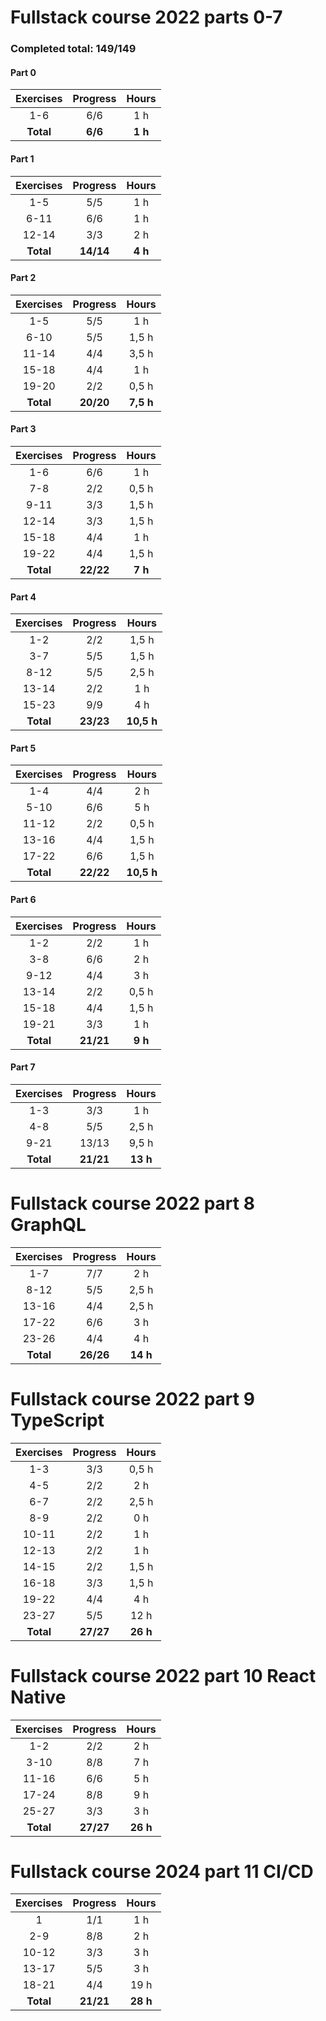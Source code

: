 # Fullstack course 2022 parts 0-7

### Completed total: 149/149

#### Part 0

| Exercises | Progress |  Hours  |
| :-------: | :------: | :-----: |
|    1-6    |   6/6    |   1 h   |
| **Total** | **6/6**  | **1 h** |

#### Part 1

| Exercises | Progress  |  Hours  |
| :-------: | :-------: | :-----: |
|    1-5    |    5/5    |   1 h   |
|   6-11    |    6/6    |   1 h   |
|   12-14   |    3/3    |   2 h   |
| **Total** | **14/14** | **4 h** |

#### Part 2

| Exercises | Progress  |   Hours   |
| :-------: | :-------: | :-------: |
|    1-5    |    5/5    |    1 h    |
|   6-10    |    5/5    |   1,5 h   |
|   11-14   |    4/4    |   3,5 h   |
|   15-18   |    4/4    |    1 h    |
|   19-20   |    2/2    |   0,5 h   |
| **Total** | **20/20** | **7,5 h** |

#### Part 3

| Exercises | Progress  |  Hours  |
| :-------: | :-------: | :-----: |
|    1-6    |    6/6    |   1 h   |
|    7-8    |    2/2    |  0,5 h  |
|   9-11    |    3/3    |  1,5 h  |
|   12-14   |    3/3    |  1,5 h  |
|   15-18   |    4/4    |   1 h   |
|   19-22   |    4/4    |  1,5 h  |
| **Total** | **22/22** | **7 h** |

#### Part 4

| Exercises | Progress  |   Hours    |
| :-------: | :-------: | :--------: |
|    1-2    |    2/2    |   1,5 h    |
|    3-7    |    5/5    |   1,5 h    |
|   8-12    |    5/5    |   2,5 h    |
|   13-14   |    2/2    |    1 h     |
|   15-23   |    9/9    |    4 h     |
| **Total** | **23/23** | **10,5 h** |

#### Part 5

| Exercises | Progress  |   Hours    |
| :-------: | :-------: | :--------: |
|    1-4    |    4/4    |    2 h     |
|   5-10    |    6/6    |    5 h     |
|   11-12   |    2/2    |   0,5 h    |
|   13-16   |    4/4    |   1,5 h    |
|   17-22   |    6/6    |   1,5 h    |
| **Total** | **22/22** | **10,5 h** |

#### Part 6

| Exercises | Progress  |  Hours  |
| :-------: | :-------: | :-----: |
|    1-2    |    2/2    |   1 h   |
|    3-8    |    6/6    |   2 h   |
|   9-12    |    4/4    |   3 h   |
|   13-14   |    2/2    |  0,5 h  |
|   15-18   |    4/4    |  1,5 h  |
|   19-21   |    3/3    |   1 h   |
| **Total** | **21/21** | **9 h** |

#### Part 7

| Exercises | Progress  |  Hours   |
| :-------: | :-------: | :------: |
|    1-3    |    3/3    |   1 h    |
|    4-8    |    5/5    |  2,5 h   |
|   9-21    |   13/13   |  9,5 h   |
| **Total** | **21/21** | **13 h** |

# Fullstack course 2022 part 8 GraphQL

| Exercises | Progress  |  Hours   |
| :-------: | :-------: | :------: |
|    1-7    |    7/7    |   2 h    |
|   8-12    |    5/5    |  2,5 h   |
|   13-16   |    4/4    |  2,5 h   |
|   17-22   |    6/6    |   3 h    |
|   23-26   |    4/4    |   4 h    |
| **Total** | **26/26** | **14 h** |

# Fullstack course 2022 part 9 TypeScript

| Exercises | Progress  |  Hours   |
| :-------: | :-------: | :------: |
|    1-3    |    3/3    |  0,5 h   |
|    4-5    |    2/2    |   2 h    |
|    6-7    |    2/2    |  2,5 h   |
|    8-9    |    2/2    |   0 h    |
|   10-11   |    2/2    |   1 h    |
|   12-13   |    2/2    |   1 h    |
|   14-15   |    2/2    |  1,5 h   |
|   16-18   |    3/3    |  1,5 h   |
|   19-22   |    4/4    |   4 h    |
|   23-27   |    5/5    |   12 h   |
| **Total** | **27/27** | **26 h** |

# Fullstack course 2022 part 10 React Native

| Exercises | Progress  |  Hours   |
| :-------: | :-------: | :------: |
|    1-2    |    2/2    |   2 h    |
|   3-10    |    8/8    |   7 h    |
|   11-16   |    6/6    |   5 h    |
|   17-24   |    8/8    |   9 h    |
|   25-27   |    3/3    |   3 h    |
| **Total** | **27/27** | **26 h** |

# Fullstack course 2024 part 11 CI/CD

| Exercises | Progress  |  Hours   |
| :-------: | :-------: | :------: |
|     1     |    1/1    |   1 h    |
|    2-9    |    8/8    |   2 h    |
|   10-12   |    3/3    |   3 h    |
|   13-17   |    5/5    |   3 h    |
|   18-21   |    4/4    |   19 h    |
| **Total** | **21/21** | **28 h** |
